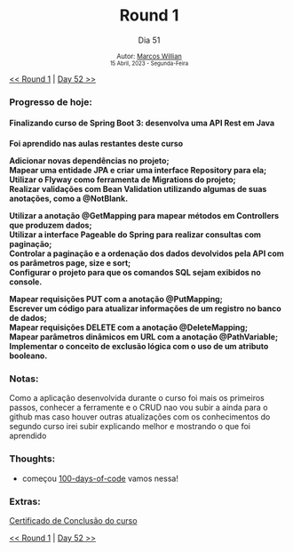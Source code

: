 <div align="center">
  <h1>Round 1</h1>
  <p>Dia 51</p>

  <sub>
    Autor: <a href="https://github.com/marcosmwx" target="_blank">Marcos Willian</a>
    <br>
    <small>15 Abril, 2023 -  Segunda-Feira</small>
  </sub>
</div>

[<< Round 1](./README.MD) | [Day 52 >>](dia052.md)

### Progresso de hoje:

<h4>Finalizando curso de Spring Boot 3: desenvolva uma API Rest em Java<h4>
<p> Foi aprendido nas aulas restantes deste curso<p>
Adicionar novas dependências no projeto;<br>
Mapear uma entidade JPA e criar uma interface Repository para ela;<br>
Utilizar o Flyway como ferramenta de Migrations do projeto;<br>
Realizar validações com Bean Validation utilizando algumas de suas anotações, como a @NotBlank.<br>

Utilizar a anotação @GetMapping para mapear métodos em Controllers que produzem dados;<br>
Utilizar a interface Pageable do Spring para realizar consultas com paginação;<br>
Controlar a paginação e a ordenação dos dados devolvidos pela API com os parâmetros page, size e sort;<br>
Configurar o projeto para que os comandos SQL sejam exibidos no console.<br>

Mapear requisições PUT com a anotação @PutMapping;<br>
Escrever um código para atualizar informações de um registro no banco de dados;<br>
Mapear requisições DELETE com a anotação @DeleteMapping;<br>
Mapear parâmetros dinâmicos em URL com a anotação @PathVariable;<br>
Implementar o conceito de exclusão lógica com o uso de um atributo booleano.<br>

### Notas:

Como a aplicação desenvolvida durante o curso foi mais os primeiros passos, conhecer a ferramente e o CRUD nao vou subir a ainda para o github mas caso houver outras atualizações com os conhecimentos do segundo curso irei subir explicando melhor e mostrando o que foi aprendido

### Thoughts:

- começou [100-days-of-code](https://github.com/marcosmwx/100DaysOfCode) vamos nessa!

### Extras:

[Certificado de Conclusão do curso](https://cursos.alura.com.br/certificate/willianmw/spring-boot-3-desenvolva-api-rest-java)

[<< Round 1](./README.MD) | [Day 52 >>](dia052.md)
